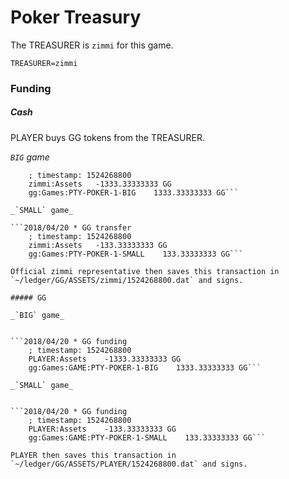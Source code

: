 # Poker Treasury

The TREASURER is `zimmi` for this game.

```TREASURER=zimmi```

### Funding

##### Cash

PLAYER buys GG tokens from the TREASURER.

_`BIG` game_

```2018/04/20 * GG transfer
    ; timestamp: 1524268800
    zimmi:Assets   -1333.33333333 GG
    gg:Games:PTY-POKER-1-BIG    1333.33333333 GG```

_`SMALL` game_

```2018/04/20 * GG transfer
    ; timestamp: 1524268800
    zimmi:Assets   -133.33333333 GG
    gg:Games:PTY-POKER-1-SMALL    133.33333333 GG```

Official zimmi representative then saves this transaction in `~/ledger/GG/ASSETS/zimmi/1524268800.dat` and signs.

##### GG

_`BIG` game_


```2018/04/20 * GG funding
    ; timestamp: 1524268800
    PLAYER:Assets    -1333.33333333 GG
    gg:Games:GAME:PTY-POKER-1-BIG    1333.33333333 GG```

_`SMALL` game_


```2018/04/20 * GG funding
    ; timestamp: 1524268800
    PLAYER:Assets    -133.33333333 GG
    gg:Games:GAME:PTY-POKER-1-SMALL    133.33333333 GG```

PLAYER then saves this transaction in `~/ledger/GG/ASSETS/PLAYER/1524268800.dat` and signs.
